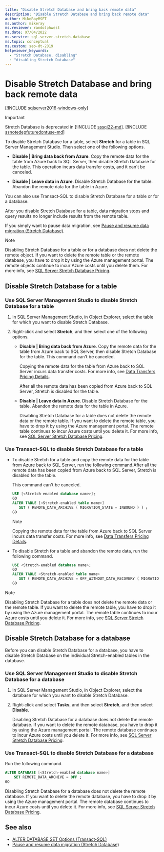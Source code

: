 ```yaml
---
title: "Disable Stretch Database and bring back remote data"
description: "Disable Stretch Database and bring back remote data"
author: MikeRayMSFT
ms.author: mikeray
ms.reviewer: randolphwest
ms.date: 07/04/2022
ms.service: sql-server-stretch-database
ms.topic: conceptual
ms.custom: seo-dt-2019
helpviewer_keywords:
  - "Stretch Database, disabling"
  - "disabling Stretch Database"
---
```

# Disable Stretch Database and bring back remote data

[!INCLUDE [sqlserver2016-windows-only](../../includes/applies-to-version/sqlserver2016-windows-only.md)]

> [!IMPORTANT]  
> Stretch Database is deprecated in [!INCLUDE [sssql22-md](../../includes/sssql22-md.md)]. [!INCLUDE [ssnotedepfuturedontuse-md](../../includes/ssnotedepfuturedontuse-md.md)]

To disable Stretch Database for a table, select **Stretch** for a table in SQL Server Management Studio. Then select one of the following options.

- **Disable | Bring data back from Azure**. Copy the remote data for the table from Azure back to SQL Server, then disable Stretch Database for the table. This operation incurs data transfer costs, and it can't be canceled.

- **Disable | Leave data in Azure**. Disable Stretch Database for the table.  Abandon the remote data for the table in Azure.

You can also use Transact-SQL to disable Stretch Database for a table or for a database.

After you disable Stretch Database for a table, data migration stops and query results no longer include results from the remote table.

If you simply want to pause data migration, see [Pause and resume data migration &#40;Stretch Database&#41;](pause-and-resume-data-migration-stretch-database.md).

> [!NOTE]
> Disabling Stretch Database for a table or for a database does not delete the remote object. If you want to delete the remote table or the remote database, you have to drop it by using the Azure management portal. The remote objects continue to incur Azure costs until you delete them. For more info, see [SQL Server Stretch Database Pricing](https://azure.microsoft.com/pricing/details/sql-server-stretch-database/).

## Disable Stretch Database for a table

### Use SQL Server Management Studio to disable Stretch Database for a table

1. In SQL Server Management Studio, in Object Explorer, select the table for which you want to disable Stretch Database.

1. Right-click and select **Stretch**, and then select one of the following options.

   - **Disable | Bring data back from Azure**. Copy the remote data for the table from Azure back to SQL Server, then disable Stretch Database for the table. This command can't be canceled.

     Copying the remote data for the table from Azure back to SQL Server incurs data transfer costs. For more info, see [Data Transfers Pricing Details](https://azure.microsoft.com/pricing/details/data-transfers/).

     After all the remote data has been copied from Azure back to SQL Server, Stretch is disabled for the table.

   - **Disable | Leave data in Azure**. Disable Stretch Database for the table.  Abandon the remote data for the table in Azure.

     Disabling Stretch Database for a table does not delete the remote data or the remote table. If you want to delete the remote table, you have to drop it by using the Azure management portal. The remote table continues to incur Azure costs until you delete it. For more info, see [SQL Server Stretch Database Pricing](https://azure.microsoft.com/pricing/details/sql-server-stretch-database/).

### Use Transact-SQL to disable Stretch Database for a table

- To disable Stretch for a table and copy the remote data for the table from Azure back to SQL Server, run the following command.After all the remote data has been copied from Azure back to SQL Server, Stretch is disabled for the table.

    This command can't be canceled.

    ```sql
    USE [<Stretch-enabled database name>];
    GO
    ALTER TABLE [<Stretch-enabled table name>]
       SET ( REMOTE_DATA_ARCHIVE ( MIGRATION_STATE = INBOUND ) ) ;
    GO
    ```

    > [!NOTE]
    > Copying the remote data for the table from Azure back to SQL Server incurs data transfer costs. For more info, see [Data Transfers Pricing Details](https://azure.microsoft.com/pricing/details/data-transfers/).

- To disable Stretch for a table and abandon the remote data, run the following command.

    ```sql
    USE <Stretch-enabled database name>;
    GO
    ALTER TABLE <Stretch-enabled table name>
       SET ( REMOTE_DATA_ARCHIVE = OFF_WITHOUT_DATA_RECOVERY ( MIGRATION_STATE = PAUSED ) ) ;
    GO
    ```

> [!NOTE]  
> Disabling Stretch Database for a table does not delete the remote data or the remote table. If you want to delete the remote table, you have to drop it by using the Azure management portal. The remote table continues to incur Azure costs until you delete it. For more info, see [SQL Server Stretch Database Pricing](https://azure.microsoft.com/pricing/details/sql-server-stretch-database/).

## Disable Stretch Database for a database

Before you can disable Stretch Database for a database, you have to disable Stretch Database on the individual Stretch-enabled tables in the database.

### Use SQL Server Management Studio to disable Stretch Database for a database

1. In SQL Server Management Studio, in Object Explorer, select the database for which you want to disable Stretch Database.

1. Right-click and select **Tasks**, and then select **Stretch**, and then select **Disable**.

   Disabling Stretch Database for a database does not delete the remote database. If you want to delete the remote database, you have to drop it by using the Azure management portal. The remote database continues to incur Azure costs until you delete it. For more info, see [SQL Server Stretch Database Pricing](https://azure.microsoft.com/pricing/details/sql-server-stretch-database/).

### Use Transact-SQL to disable Stretch Database for a database

Run the following command.

```sql
ALTER DATABASE [<Stretch-enabled database name>]
    SET REMOTE_DATA_ARCHIVE = OFF ;
GO
```

Disabling Stretch Database for a database does not delete the remote database. If you want to delete the remote database, you have to drop it by using the Azure management portal. The remote database continues to incur Azure costs until you delete it. For more info, see [SQL Server Stretch Database Pricing](https://azure.microsoft.com/pricing/details/sql-server-stretch-database/).

## See also

- [ALTER DATABASE SET Options &#40;Transact-SQL&#41;](../../t-sql/statements/alter-database-transact-sql-set-options.md)
- [Pause and resume data migration &#40;Stretch Database&#41;](pause-and-resume-data-migration-stretch-database.md)
